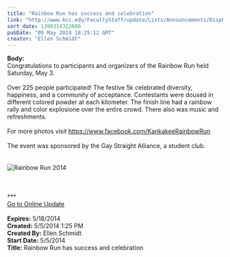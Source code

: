 ```yaml
---
title: "Rainbow Run has success and celebration"
link: "http://www.kcc.edu/FacultyStaff/update/Lists/Announcements/DispForm.aspx?ID=1505"
sort_date: 1399314312000
pubDate: "05 May 2014 18:25:12 GMT"
creator: "Ellen Schmidt"
---
```


<div><b>Body:</b> <div class="ExternalClassAB906B91F55E40D68841C25BA858A4A8"><div>Congratulations to participants and organizers of the Rainbow Run held Saturday, May 3.</div>
<div> </div>
<div>Over 225 people participated! The festive 5k celebrated diversity, happiness, and a community of acceptance. Contestants were doused in different colored powder at each kilometer. The finish line had a rainbow rally and color explosione over the entire crowd. There also was music and refreshments.</div>
<div> </div>
<div>For more photos visit <a href="https://www.facebook.com/KankakeeRainbowRun">https://www.facebook.com/KankakeeRainbowRun</a> </div>
<div> </div>
<div>The event was sponsored by the Gay Straight Alliance, a student club.</div>
<div> </div>
<div> </div>
<div><img alt="Rainbow Run 2014" src="/SiteCollectionImages/RainbowRunpics.jpg" /></div>
<div> </div>
<div> </div>
<div> </div>
<div>
<div></div>
<div>
<div></div>
<div></div>
<div>
<div></div>
<div>
<div></div>
<div>
<div></div>
<div>
<div></div>
<div></div>
<div>***</div>
<div></div>
<div></div>
<div></div>
<div></div>
<div></div>
<div><a href="/FacultyStaff/update/Pages/dailyupdate.aspx">Go to Online Update</a></div><br /></div></div></div></div></div></div></div></div>
<div><b>Expires:</b> 5/18/2014</div>
<div><b>Created:</b> 5/5/2014 1:25 PM</div>
<div><b>Created By:</b> Ellen Schmidt</div>
<div><b>Start Date:</b> 5/5/2014</div>
<div><b>Title:</b> Rainbow Run has success and celebration</div>
